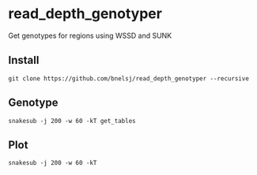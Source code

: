 # read_depth_genotyper
Get genotypes for regions using WSSD and SUNK

## Install
`git clone https://github.com/bnelsj/read_depth_genotyper --recursive`

## Genotype
`snakesub -j 200 -w 60 -kT get_tables`

## Plot
`snakesub -j 200 -w 60 -kT`

